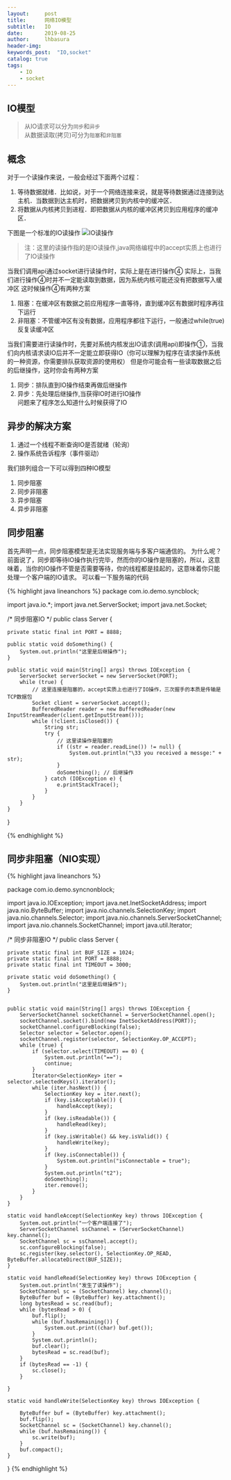 ```yaml
---  
layout:     post
title:      网络IO模型
subtitle:   IO
date:       2019-08-25
author:     lhbasura
header-img: 
keywords_post:  "IO,socket"
catalog: true
tags:
    - IO
    - socket  
---  
```

## IO模型
> 从IO请求可以分为`同步`和`异步`   
> 从数据读取(拷贝)可分为`阻塞`和`非阻塞`  
 
## 概念
对于一个读操作来说，一般会经过下面两个过程：  
1. 等待数据就绪．比如说，对于一个网络连接来说，就是等待数据通过连接到达主机．当数据到达主机时，把数据拷贝到内核中的缓冲区．
2. 将数据从内核拷贝到进程．即把数据从内核的缓冲区拷贝到应用程序的缓冲区．    

下图是一个标准的IO读操作
![IO读操作](/img/io.png)

> 注：这里的读操作指的是IO读操作,java网络编程中的accept实质上也进行了IO读操作

当我们调用api通过socket进行读操作时，实际上是在进行操作④
实际上，当我们进行操作④时并不一定能读取到数据，因为系统内核可能还没有把数据写入缓冲区
这时候操作④有两种方案  
1. 阻塞：在缓冲区有数据之前应用程序一直等待，直到缓冲区有数据时程序再往下运行
2. 非阻塞：不管缓冲区有没有数据，应用程序都往下运行，一般通过while(true)反复读缓冲区

当我们需要进行读操作时，先要对系统内核发出IO请求(调用api)即操作①，当我们向内核请求读IO后并不一定能立即获得IO（你可以理解为程序在请求操作系统的一种资源，你需要排队获取资源的使用权）
但是你可能会有一些读取数据之后的后继操作，这时你会有两种方案  
1. 同步：排队直到IO操作结束再做后继操作    
2. 异步：先处理后继操作,当获得IO时进行IO操作  
问题来了程序怎么知道什么时候获得了IO

## 异步的解决方案
1. 通过一个线程不断查询IO是否就绪（轮询）  
2. 操作系统告诉程序（事件驱动）  

我们排列组合一下可以得到四种IO模型  
1. 同步阻塞
2. 同步非阻塞
3. 异步阻塞
4. 异步非阻塞  


## 同步阻塞  
首先声明一点，同步阻塞模型是无法实现服务端与多客户端通信的。
为什么呢？
前面说了，同步即等待IO操作执行完毕，然而你的IO操作是阻塞的，所以，这意味着，当你的IO操作不管是否需要等待，你的线程都是挂起的，这意味着你只能处理一个客户端的IO请求。
可以看一下服务端的代码


{% highlight java lineanchors %}
package com.io.demo.syncblock;

import java.io.*;
import java.net.ServerSocket;
import java.net.Socket;

/*
同步阻塞IO
 */
public class Server {

    private static final int PORT = 8888;

    public static void doSomething() {
        System.out.println("这里是后继操作");
    }

    public static void main(String[] args) throws IOException {
        ServerSocket serverSocket = new ServerSocket(PORT);
        while (true) {
            // 这里连接是阻塞的，accept实质上也进行了IO操作，三次握手的本质是传输是TCP数据包
            Socket client = serverSocket.accept();
            BufferedReader reader = new BufferedReader(new InputStreamReader(client.getInputStream()));
            while (!client.isClosed()) {
                String str;
                try {
                    // 这里读操作是阻塞的
                    if ((str = reader.readLine()) != null) {
                        System.out.println("\33 you received a messge:" + str);
                    }
                    doSomething(); // 后继操作
                } catch (IOException e) {
                    e.printStackTrace();
                }
            }
        }
    }
}

{% endhighlight %}

## 同步非阻塞（NIO实现）

{% highlight java lineanchors %}


package com.io.demo.syncnonblock;

import java.io.IOException;
import java.net.InetSocketAddress;
import java.nio.ByteBuffer;
import java.nio.channels.SelectionKey;
import java.nio.channels.Selector;
import java.nio.channels.ServerSocketChannel;
import java.nio.channels.SocketChannel;
import java.util.Iterator;

/*
同步非阻塞IO
 */
public class Server {

    private static final int BUF_SIZE = 1024;
    private static final int PORT = 8888;
    private static final int TIMEOUT = 3000;

    private static void doSomething() {
        System.out.println("这里是后继操作");
    }


    public static void main(String[] args) throws IOException {
        ServerSocketChannel socketChannel = ServerSocketChannel.open();
        socketChannel.socket().bind(new InetSocketAddress(PORT));
        socketChannel.configureBlocking(false);
        Selector selector = Selector.open();
        socketChannel.register(selector, SelectionKey.OP_ACCEPT);
        while (true) {
            if (selector.select(TIMEOUT) == 0) {
                System.out.println("==");
                continue;
            }
            Iterator<SelectionKey> iter = selector.selectedKeys().iterator();
            while (iter.hasNext()) {
                SelectionKey key = iter.next();
                if (key.isAcceptable()) {
                    handleAccept(key);
                }
                if (key.isReadable()) {
                    handleRead(key);
                }
                if (key.isWritable() && key.isValid()) {
                    handleWrite(key);
                }
                if (key.isConnectable()) {
                    System.out.println("isConnectable = true");
                }
                System.out.println("t2");
                doSomething();
                iter.remove();
            }
        }
    }

    static void handleAccept(SelectionKey key) throws IOException {
        System.out.println("一个客户端连接了");
        ServerSocketChannel ssChannel = (ServerSocketChannel) key.channel();
        SocketChannel sc = ssChannel.accept();
        sc.configureBlocking(false);
        sc.register(key.selector(), SelectionKey.OP_READ, ByteBuffer.allocateDirect(BUF_SIZE));
    }

    static void handleRead(SelectionKey key) throws IOException {
        System.out.println("发生了读操作");
        SocketChannel sc = (SocketChannel) key.channel();
        ByteBuffer buf = (ByteBuffer) key.attachment();
        long bytesRead = sc.read(buf);
        while (bytesRead > 0) {
            buf.flip();
            while (buf.hasRemaining()) {
                System.out.print((char) buf.get());
            }
            System.out.println();
            buf.clear();
            bytesRead = sc.read(buf);
        }
        if (bytesRead == -1) {
            sc.close();
        }

    }

    static void handleWrite(SelectionKey key) throws IOException {

        ByteBuffer buf = (ByteBuffer) key.attachment();
        buf.flip();
        SocketChannel sc = (SocketChannel) key.channel();
        while (buf.hasRemaining()) {
            sc.write(buf);
        }
        buf.compact();
    }

}
{% endhighlight %}

